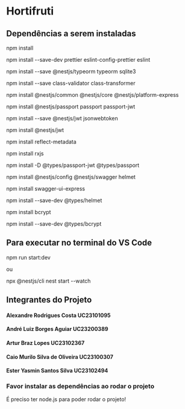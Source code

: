 # Hortifruti

## Dependências a serem instaladas

npm install

npm install --save-dev prettier eslint-config-prettier eslint

npm install --save @nestjs/typeorm typeorm sqlite3

npm install --save class-validator class-transformer

npm install @nestjs/common @nestjs/core @nestjs/platform-express

npm install @nestjs/passport passport passport-jwt

npm install --save @nestjs/jwt jsonwebtoken

npm install @nestjs/jwt

npm install reflect-metadata

npm install rxjs

npm install -D @types/passport-jwt @types/passport

npm install @nestjs/config @nestjs/swagger helmet

npm install swagger-ui-express

npm install --save-dev @types/helmet

npm install bcrypt

npm install --save-dev @types/bcrypt


## Para executar no terminal do VS Code

npm run start:dev

ou

npx @nestjs/cli nest start --watch


## Integrantes do Projeto
#### Alexandre Rodrigues Costa UC23101095
#### André Luiz Borges Aguiar UC23200389
#### Artur Braz Lopes UC23102367
#### Caio Murilo Silva de Oliveira UC23100307
#### Ester Yasmin Santos Silva UC23102494


### Favor instalar as dependências ao rodar o projeto

É preciso ter node.js para poder rodar o projeto!
